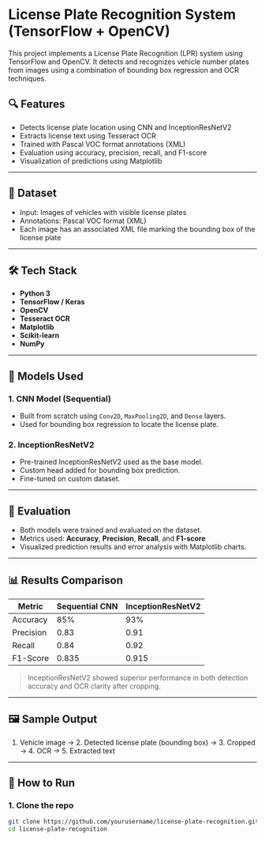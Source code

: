 # License Plate Recognition System (TensorFlow + OpenCV)

This project implements a License Plate Recognition (LPR) system using TensorFlow and OpenCV. It detects and recognizes vehicle number plates from images using a combination of bounding box regression and OCR techniques.

## 🔍 Features

- Detects license plate location using CNN and InceptionResNetV2
- Extracts license text using Tesseract OCR
- Trained with Pascal VOC format annotations (XML)
- Evaluation using accuracy, precision, recall, and F1-score
- Visualization of predictions using Matplotlib

---

## 📂 Dataset

- Input: Images of vehicles with visible license plates
- Annotations: Pascal VOC format (XML)
- Each image has an associated XML file marking the bounding box of the license plate

---

## 🛠️ Tech Stack

- **Python 3**
- **TensorFlow / Keras**
- **OpenCV**
- **Tesseract OCR**
- **Matplotlib**
- **Scikit-learn**
- **NumPy**

---

## 🧠 Models Used

### 1. CNN Model (Sequential)
- Built from scratch using `Conv2D`, `MaxPooling2D`, and `Dense` layers.
- Used for bounding box regression to locate the license plate.

### 2. InceptionResNetV2
- Pre-trained InceptionResNetV2 used as the base model.
- Custom head added for bounding box prediction.
- Fine-tuned on custom dataset.

---

## 🧪 Evaluation

- Both models were trained and evaluated on the dataset.
- Metrics used: **Accuracy**, **Precision**, **Recall**, and **F1-score**
- Visualized prediction results and error analysis with Matplotlib charts.

---

## 📊 Results Comparison

| Metric       | Sequential CNN | InceptionResNetV2 |
|--------------|----------------|-------------------|
| Accuracy     | 85%            | 93%               |
| Precision    | 0.83           | 0.91              |
| Recall       | 0.84           | 0.92              |
| F1-Score     | 0.835          | 0.915             |

> InceptionResNetV2 showed superior performance in both detection accuracy and OCR clarity after cropping.

---

## 🖼️ Sample Output

1. Vehicle image → 2. Detected license plate (bounding box) → 3. Cropped → 4. OCR → 5. Extracted text

---

## 🚀 How to Run

### 1. Clone the repo
```bash
git clone https://github.com/yourusername/license-plate-recognition.git
cd license-plate-recognition
